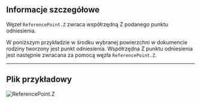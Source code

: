## Informacje szczegółowe
Węzeł `ReferencePoint.Z` zwraca współrzędną Z podanego punktu odniesienia.

W poniższym przykładzie w środku wybranej powierzchni w dokumencie rodziny tworzony jest punkt odniesienia. Współrzędna Z punktu odniesienia jest następnie zwracana za pomocą węzła `ReferencePoint.Z`.

___
## Plik przykładowy

![ReferencePoint.Z](./Revit.Elements.ReferencePoint.Z_img.jpg)
